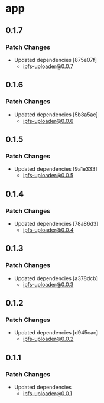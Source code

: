 # app

## 0.1.7

### Patch Changes

- Updated dependencies [875e07f]
  - ipfs-uploader@0.0.7

## 0.1.6

### Patch Changes

- Updated dependencies [5b8a5ac]
  - ipfs-uploader@0.0.6

## 0.1.5

### Patch Changes

- Updated dependencies [9a1e333]
  - ipfs-uploader@0.0.5

## 0.1.4

### Patch Changes

- Updated dependencies [78a86d3]
  - ipfs-uploader@0.0.4

## 0.1.3

### Patch Changes

- Updated dependencies [a378dcb]
  - ipfs-uploader@0.0.3

## 0.1.2

### Patch Changes

- Updated dependencies [d945cac]
  - ipfs-uploader@0.0.2

## 0.1.1

### Patch Changes

- Updated dependencies
  - ipfs-uploader@0.0.1
